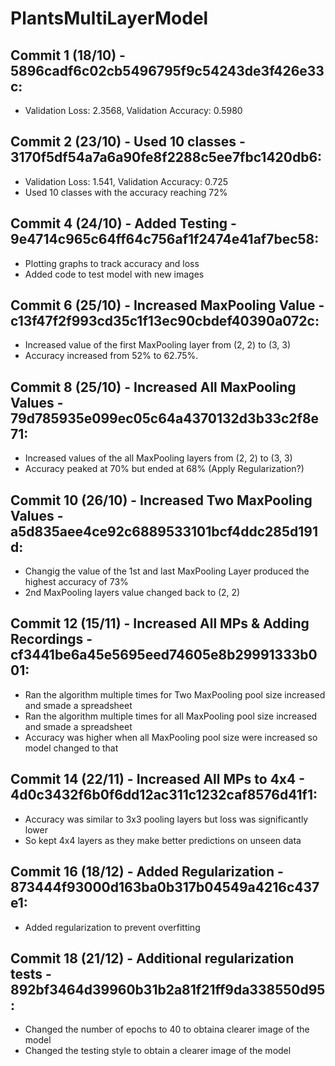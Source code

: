 # PlantsMultiLayerModel

## Commit 1 (18/10) - 5896cadf6c02cb5496795f9c54243de3f426e33c:
- Validation Loss: 2.3568, Validation Accuracy: 0.5980

## Commit 2 (23/10) - Used 10 classes - 3170f5df54a7a6a90fe8f2288c5ee7fbc1420db6:
- Validation Loss: 1.541, Validation Accuracy: 0.725
- Used 10 classes with the accuracy reaching 72%

## Commit 4 (24/10) - Added Testing - 9e4714c965c64ff64c756af1f2474e41af7bec58:
- Plotting graphs to track accuracy and loss
- Added code to test model with new images

## Commit 6 (25/10) - Increased MaxPooling Value - c13f47f2f993cd35c1f13ec90cbdef40390a072c:
- Increased value of the first MaxPooling layer from (2, 2) to (3, 3)
- Accuracy increased from 52% to 62.75%.

## Commit 8 (25/10) - Increased All MaxPooling Values - 79d785935e099ec05c64a4370132d3b33c2f8e71:
- Increased values of the all MaxPooling layers from (2, 2) to (3, 3)
- Accuracy peaked at 70% but ended at 68% (Apply Regularization?)

## Commit 10 (26/10) - Increased Two MaxPooling Values - a5d835aee4ce92c6889533101bcf4ddc285d191d:
- Changig the value of the 1st and last MaxPooling Layer produced the highest accuracy of 73%
- 2nd MaxPooling layers value changed back to (2, 2)

## Commit 12 (15/11) - Increased All MPs & Adding Recordings - cf3441be6a45e5695eed74605e8b29991333b001:
- Ran the algorithm multiple times for Two MaxPooling pool size increased and smade a spreadsheet
- Ran the algorithm multiple times for all MaxPooling pool size increased and smade a spreadsheet
- Accuracy was higher when all MaxPooling pool size were increased so model changed to that

## Commit 14 (22/11) - Increased All MPs to 4x4 - 4d0c3432f6b0f6dd12ac311c1232caf8576d41f1:
- Accuracy was similar to 3x3 pooling layers but loss was significantly lower
- So kept 4x4 layers as they make better predictions on unseen data

## Commit 16 (18/12) - Added Regularization - 873444f93000d163ba0b317b04549a4216c437e1:
- Added regularization to prevent overfitting

## Commit 18 (21/12) - Additional regularization tests - 892bf3464d39960b31b2a81f21ff9da338550d95:
- Changed the number of epochs to 40 to obtaina clearer image of the model
- Changed the testing style to obtain a clearer image of the model

